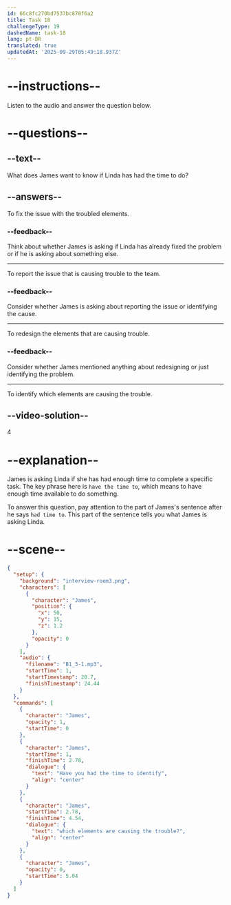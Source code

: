 ```yaml
---
id: 66c8fc270bd7537bc878f6a2
title: Task 18
challengeType: 19
dashedName: task-18
lang: pt-BR
translated: true
updatedAt: '2025-09-29T05:49:18.937Z'
---
```

<!-- (Audio) James: Have you had the time to identify which elements are causing the trouble? -->

# --instructions--

Listen to the audio and answer the question below.

# --questions--

## --text--

What does James want to know if Linda has had the time to do?

## --answers--

To fix the issue with the troubled elements.

### --feedback--

Think about whether James is asking if Linda has already fixed the problem or if he is asking about something else.

---

To report the issue that is causing trouble to the team.

### --feedback--

Consider whether James is asking about reporting the issue or identifying the cause.

---

To redesign the elements that are causing trouble.

### --feedback--

Consider whether James mentioned anything about redesigning or just identifying the problem.

---

To identify which elements are causing the trouble.
  
## --video-solution--

4

# --explanation--

James is asking Linda if she has had enough time to complete a specific task. The key phrase here is `have the time to`, which means to have enough time available to do something. 

To answer this question, pay attention to the part of James's sentence after he says `had time to`. This part of the sentence tells you what James is asking Linda. 

# --scene--

```json
{
  "setup": {
    "background": "interview-room3.png",
    "characters": [
      {
        "character": "James",
        "position": {
          "x": 50,
          "y": 15,
          "z": 1.2
        },
        "opacity": 0
      }
    ],
    "audio": {
      "filename": "B1_3-1.mp3",
      "startTime": 1,
      "startTimestamp": 20.7,
      "finishTimestamp": 24.44
    }
  },
  "commands": [
    {
      "character": "James",
      "opacity": 1,
      "startTime": 0
    },
    {
      "character": "James",
      "startTime": 1,
      "finishTime": 2.78,
      "dialogue": {
        "text": "Have you had the time to identify",
        "align": "center"
      }
    },
    {
      "character": "James",
      "startTime": 2.78,
      "finishTime": 4.54,
      "dialogue": {
        "text": "which elements are causing the trouble?",
        "align": "center"
      }
    },
    {
      "character": "James",
      "opacity": 0,
      "startTime": 5.04
    }
  ]
}
```
